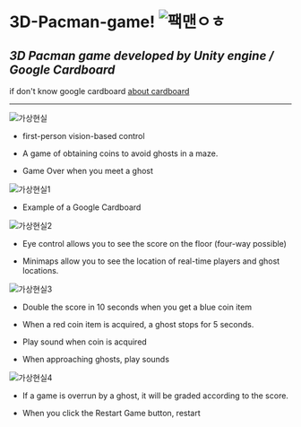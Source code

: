 # 3D-Pacman-game! ![팩맨ㅇㅎ](https://user-images.githubusercontent.com/26848932/81146776-e741f980-8fb3-11ea-8697-7f3dbbfa4a48.png)
## *3D Pacman game developed by Unity engine / Google Cardboard* 
if don't know google cardboard [about cardboard](https://ko.wikipedia.org/wiki/%EA%B5%AC%EA%B8%80_%EC%B9%B4%EB%93%9C%EB%B3%B4%EB%93%9C)

---------------------------------------------------------------------------------------------------------
![가상현실](https://user-images.githubusercontent.com/26848932/81145974-5d456100-8fb2-11ea-800f-5afac60a6cef.png)


* first-person vision-based control
* A game of obtaining coins to avoid ghosts in a maze.

* Game Over when you meet a ghost

![가상현실1](https://user-images.githubusercontent.com/26848932/81146186-bd3c0780-8fb2-11ea-87a0-528a57413628.png)

* Example of a Google Cardboard

![가상현실2](https://user-images.githubusercontent.com/26848932/81146189-bdd49e00-8fb2-11ea-9611-ce1ee3275d5b.png)

* Eye control allows you to see the score on the floor (four-way possible)

* Minimaps allow you to see the location of real-time players and ghost locations.


![가상현실3](https://user-images.githubusercontent.com/26848932/81146190-be6d3480-8fb2-11ea-9390-2823747c5ace.png)

* Double the score in 10 seconds when you get a blue coin item

* When a red coin item is acquired, a ghost stops for 5 seconds.

* Play sound when coin is acquired

* When approaching ghosts, play sounds


![가상현실4](https://user-images.githubusercontent.com/26848932/81146191-be6d3480-8fb2-11ea-87de-3ea1e7b596aa.png)

* If a game is overrun by a ghost, it will be graded according to the score.

* When you click the Restart Game button, restart

